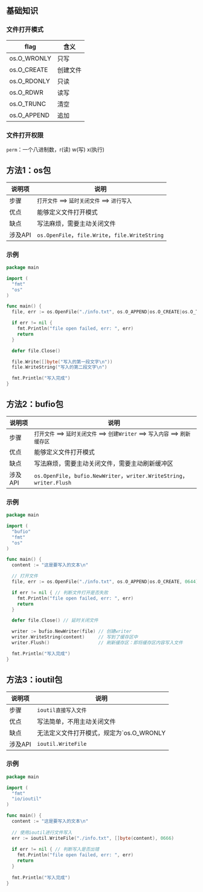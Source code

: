 ## 基础知识

### 文件打开模式

| flag        | 含义     |
| ----------- | -------- |
| os.O_WRONLY | 只写     |
| os.O_CREATE | 创建文件 |
| os.O_RDONLY | 只读     |
| os.O_RDWR   | 读写     |
| os.O_TRUNC  | 清空     |
| os.O_APPEND | 追加     |

### 文件打开权限

`perm`：一个八进制数，r(读) w(写) x(执行)



## 方法1：os包

| 说明项  | 说明                                            |
| ------- | ----------------------------------------------- |
| 步骤    | `打开文件` ==> `延时关闭文件` ==> `进行写入`    |
| 优点    | 能够定义文件打开模式                            |
| 缺点    | 写法麻烦，需要主动关闭文件                      |
| 涉及API | `os.OpenFile`，`file.Write`，`file.WriteString` |

### 示例

```go
package main

import (
  "fmt"
  "os"
)

func main() {
  file, err := os.OpenFile("./info.txt", os.O_APPEND|os.O_CREATE|os.O_TRUNC, 0644)

  if err != nil {
    fmt.Println("file open failed, err: ", err)
    return
  }

  defer file.Close()

  file.Write([]byte("写入的第一段文字\n"))
  file.WriteString("写入的第二段文字\n")

  fmt.Println("写入完成")
}
```



## 方法2：bufio包

| 说明项  | 说明                                                         |
| ------- | ------------------------------------------------------------ |
| 步骤    | `打开文件` ==> `延时关闭文件` ==> `创建Writer` ==> `写入内容` ==> `刷新缓存区` |
| 优点    | 能够定义文件打开模式                                         |
| 缺点    | 写法麻烦，需要主动关闭文件，需要主动刷新缓冲区               |
| 涉及API | `os.OpenFile`，`bufio.NewWriter`，`writer.WriteString`，`writer.Flush` |

### 示例

```go
package main

import (
  "bufio"
  "fmt"
  "os"
)

func main() {
  content := "这是要写入的文本\n"

  // 打开文件
  file, err := os.OpenFile("./info.txt", os.O_APPEND|os.O_CREATE, 0644)

  if err != nil { // 判断文件打开是否失败
    fmt.Println("file open failed, err: ", err)
    return
  }

  defer file.Close() // 延时关闭文件

  writer := bufio.NewWriter(file) // 创建writer
  writer.WriteString(content)     // 写到了缓存区中
  writer.Flush()                  // 刷新缓存区：即将缓存区内容写入文件

  fmt.Println("写入完成")
}
```



## 方法3：ioutil包

| 说明项  | 说明                                                         |
| ------- | ------------------------------------------------------------ |
| 步骤    | `ioutil直接写入文件`                                         |
| 优点    | 写法简单，不用主动关闭文件                                   |
| 缺点    | 无法定义文件打开模式，规定为`os.O_WRONLY | os.O_CREATE | os.O_TRUNC` |
| 涉及API | `ioutil.WriteFile`                                           |

### 示例

```go
package main

import (
  "fmt"
  "io/ioutil"
)

func main() {
  content := "这是要写入的文本\n"
  
  // 使用ioutil进行文件写入
  err := ioutil.WriteFile("./info.txt", []byte(content), 0666)
  
  if err != nil { // 判断写入是否出错
    fmt.Println("file open failed, err: ", err)
    return
  }
  
  fmt.Println("写入完成")
}
```


